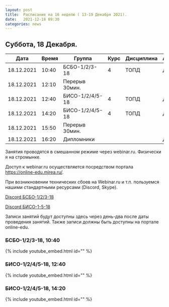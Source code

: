 ```yaml
---
layout: post
title:  Расписание на 16 неделю ( 13-19 Декабря 2021).
date:   2021-12-18 09:30
categories: news
---
```


## Суббота, 18 Декабря.

| Дата          | Время   | Группа        | Курс | Дисциплина  | Аудитория | Материалы |
| ------------- | ------- | ------------- | ---- | ----------- | --------- | --------- |
|18.12.2021     |10:40    |БСБО-1/2/3-18  |4     |ТОПД         |   Д       |Webinar.Ru |
|18.12.2021     |12:10    |Перерыв 30мин. |      |             |           |           |
|18.12.2021     |12:40    |БИСО-1/2/4/5-18|4     |ТОПД         |   Д       |Webinar.Ru |
|18.12.2021     |14:20    |БИСО-1/2/4/5-18|4     |ТОПД         |   Д       |Webinar.Ru |
|18.12.2021     |15:50    |Перерыв 30мин. |      |             |           |           |
|18.12.2021     |16:20    |Дипломники     |      |             |   Д       |[Discord](https://discord.gg/YvAWFmh2tz)|

Занятия проводятся в смешанном режиме через webinar.ru. Физически я на стромынке.

Доступ к webinar.ru осуществляется посредством портала https://online-edu.mirea.ru/.

При возникновении технических сбоев на Webinar.ru и т.п. пользуемся нашими стандартными ресурсами (Discord, Skype).

[Discord БСБО-1/2/3-18](https://discord.gg/7KEzUhANaa)

[Discord БИСО-1-5-18](https://discord.gg/XCDKPyKM4X)

Записи занятий будут доступны здесь через день-два после даты проведения занятий.
Также записи должны быть доступны на портале online-edu.

### БСБО-1/2/3-18,  10:40
{% include youtube_embed.html id="" %}

### БИСО-1/2/4/5-18,  12:40
{% include youtube_embed.html id="" %}

### БИСО-1/2/4/5-18,  14:20
{% include youtube_embed.html id="" %}

